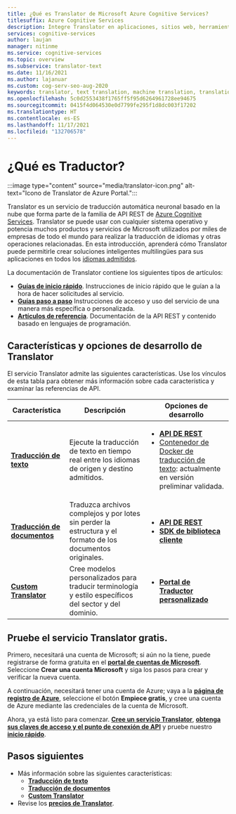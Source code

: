 ```yaml
---
title: ¿Qué es Translator de Microsoft Azure Cognitive Services?
titlesuffix: Azure Cognitive Services
description: Integre Translator en aplicaciones, sitios web, herramientas u otras soluciones para proporcionar experiencias de usuario en varios idiomas.
services: cognitive-services
author: laujan
manager: nitinme
ms.service: cognitive-services
ms.topic: overview
ms.subservice: translator-text
ms.date: 11/16/2021
ms.author: lajanuar
ms.custom: cog-serv-seo-aug-2020
keywords: translator, text translation, machine translation, translation service, custom translator
ms.openlocfilehash: 5c0d2553438f1765ff5f95d6264961728ee94675
ms.sourcegitcommit: 0415f4d064530e0d7799fe295f1d8dc003f17202
ms.translationtype: HT
ms.contentlocale: es-ES
ms.lasthandoff: 11/17/2021
ms.locfileid: "132706578"
---
```

# <a name="what-is-translator"></a>¿Qué es Traductor?

:::image type="content" source="media/translator-icon.png" alt-text="Icono de Translator de Azure Portal.":::

 Translator es un servicio de traducción automática neuronal basado en la nube que forma parte de la familia de API REST de [Azure Cognitive Services](../what-are-cognitive-services.md).  Translator se puede usar con cualquier sistema operativo y potencia muchos productos y servicios de Microsoft utilizados por miles de empresas de todo el mundo para realizar la traducción de idiomas y otras operaciones relacionadas. En esta introducción, aprenderá cómo Translator puede permitirle crear soluciones inteligentes multilingües para sus aplicaciones en todos los [idiomas admitidos](./language-support.md).

La documentación de Translator contiene los siguientes tipos de artículos:

* [**Guías de inicio rápido**](quickstart-translator.md). Instrucciones de inicio rápido que le guían a la hora de hacer solicitudes al servicio.
* [**Guías paso a paso**](translator-how-to-signup.md) Instrucciones de acceso y uso del servicio de una manera más específica o personalizada.
* [**Artículos de referencia**](reference/v3-0-reference.md). Documentación de la API REST y contenido basado en lenguajes de programación.

## <a name="translator-features-and-development-options"></a>Características y opciones de desarrollo de Translator

El servicio Translator admite las siguientes características. Use los vínculos de esta tabla para obtener más información sobre cada característica y examinar las referencias de API.

| Característica | Descripción | Opciones de desarrollo |
|----------|-------------|--------------------------|
| [**Traducción de texto**](text-translation-overview.md) | Ejecute la traducción de texto en tiempo real entre los idiomas de origen y destino admitidos. | <ul><li>[**API DE REST**](reference/rest-api-guide.md) </li><li>[Contenedor de Docker de traducción de texto](containers/translator-how-to-install-container.md): actualmente en versión preliminar validada.</li></ul> |
| [**Traducción de documentos**](document-translation/overview.md) | Traduzca archivos complejos y por lotes sin perder la estructura y el formato de los documentos originales. | <ul><li>[**API DE REST**](document-translation/reference/rest-api-guide.md)</li><li>[**SDK de biblioteca cliente**](document-translation/client-sdks.md)</li></ul> |
| [**Custom Translator**](custom-translator/overview.md) | Cree modelos personalizados para traducir terminología y estilo específicos del sector y del dominio. | <ul><li>[**Portal de Traductor personalizado**](https://portal.customtranslator.azure.ai/)</li></ul> |

## <a name="try-the-translator-service-for-free"></a>Pruebe el servicio Translator gratis.

Primero, necesitará una cuenta de Microsoft; si aún no la tiene, puede registrarse de forma gratuita en el [**portal de cuentas de Microsoft**](https://account.microsoft.com/account).  Seleccione **Crear una cuenta Microsoft** y siga los pasos para crear y verificar la nueva cuenta.

A continuación, necesitará tener una cuenta de Azure; vaya a la [**página de registro de Azure**](https://azure.microsoft.com/free/ai/), seleccione el botón **Empiece gratis**, y cree una cuenta de Azure mediante las credenciales de la cuenta de Microsoft.

Ahora, ya está listo para comenzar. [**Cree un servicio Translator**](translator-how-to-signup.md "Vaya a Azure Portal."), [**obtenga sus claves de acceso y el punto de conexión de API**](translator-how-to-signup.md#authentication-keys-and-endpoint-url "Se requieren una dirección URL de punto de conexión y una clave de solo lectura para la autenticación.") y pruebe nuestro [**inicio rápido**](quickstart-translator.md "Aprenda a usar Translator mediante REST.").

## <a name="next-steps"></a>Pasos siguientes

* Más información sobre las siguientes características:
  * [**Traducción de texto**](text-translation-overview.md)
  * [**Traducción de documentos**](document-translation/overview.md)
  * [**Custom Translator**](custom-translator/overview.md)
* Revise los [**precios de Translator**](https://azure.microsoft.com/pricing/details/cognitive-services/translator-text-api/).
